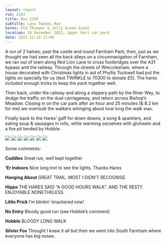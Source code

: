```yaml
---
layout: report
run: 2193
title: Run 2193
subtitle: Lass Tweaks Run
hares: Old Thumper & Jolly Green Giant
location: 19 December 2021, Upper Hart car park
date: 2021-12-19 11:00
---
```

A run of 2 halves; past the castle and round Farnham Park, then, just as we thought we had seen all the back alleys on a circumnavigation of Farnham, we ran out of town along Red Lion Lane to cross footbridges over the A31 bypass and the railway. Through the streets of Wrecclesham, where a house decorated with Christmas lights in aid of Phyllis Tuckwell had put the lights on specially for us (text TWINKLE to 70300 to donate £5). The hares included enough tricks to keep the pack together well. 

Then back, under the railway and along a slippery path by the River Wey, to dodge the traffic on the dual carriageway, and return across Bishop’s Meadow. Closing in on the car park after an hour and 25 minutes (& 8.2 km for me) we overtook the walkers whinging about how long the walk was.

Finally back to the Hares’ gaff for down downs, a song & sparklers, and eating soup & sausages in rolls, while warming ourselves with gluhwein and a fire pit tended by Hobble.


<img src="{{ '/assets/img/scribe/2193/2193-1.jpg' | prepend: site.baseurl }}" class="post-img">
<img src="{{ '/assets/img/scribe/2193/2193-2.jpg' | prepend: site.baseurl }}" class="post-img">
<img src="{{ '/assets/img/scribe/2193/2193-3.jpg' | prepend: site.baseurl }}" class="post-img">
<img src="{{ '/assets/img/scribe/2193/2193-4.jpg' | prepend: site.baseurl }}" class="post-img">
<img src="{{ '/assets/img/scribe/2193/2193-5.jpg' | prepend: site.baseurl }}" class="post-img">
<img src="{{ '/assets/img/scribe/2193/2193-6.jpg' | prepend: site.baseurl }}" class="post-img">
<img src="{{ '/assets/img/scribe/2193/2193-7.jpg' | prepend: site.baseurl }}" class="post-img">


Some comments:

__Cuddles__	Great run, well kept together
	
__‘Er Indoors__	Nice long trot to see the lights. Thanks Hares
	
__Hanging About__ GREAT TRAIL. MOST I DIDN’T RECOGNISE.
	
__Hippo__ THE HARES SAID “A GOOD HOURS WALK”. AND THE REST!! ENJOYABLE NONETHELESS.
	
__Little Prick__ I’m blinkin’ knackered now!
	
__No Entry__ Bloody good run (see Hobble’s comment)
	
__Hobble__	BLOODY LONG WALK
	
__Silvier Fox__	Thought I knew it all but then we went into South Farnham where everyone has big noses.

